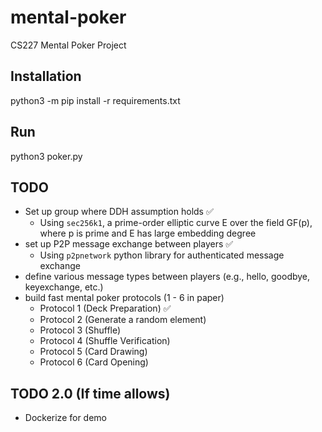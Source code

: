 # mental-poker
CS227 Mental Poker Project

## Installation
python3 -m pip install -r requirements.txt

## Run
python3 poker.py


## TODO
- Set up group where DDH assumption holds :white_check_mark:
    - Using `sec256k1`, a prime-order elliptic curve E over the field GF(p), where p is prime and E has large embedding degree
- set up P2P message exchange between players :white_check_mark:
    - Using `p2pnetwork` python library for authenticated message exchange
- define various message types between players (e.g., hello, goodbye, keyexchange, etc.) 
- build fast mental poker protocols (1 - 6 in paper) 
    - Protocol 1 (Deck Preparation) :white_check_mark:
    - Protocol 2 (Generate a random element)
    - Protocol 3 (Shuffle)
    - Protocol 4 (Shuffle Verification)
    - Protocol 5 (Card Drawing)
    - Protocol 6 (Card Opening)

## TODO 2.0 (If time allows)
- Dockerize for demo

